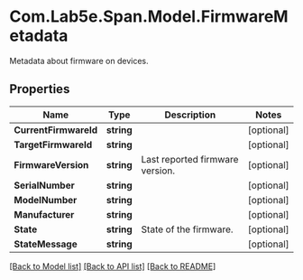 # Com.Lab5e.Span.Model.FirmwareMetadata
Metadata about firmware on devices.

## Properties

Name | Type | Description | Notes
------------ | ------------- | ------------- | -------------
**CurrentFirmwareId** | **string** |  | [optional] 
**TargetFirmwareId** | **string** |  | [optional] 
**FirmwareVersion** | **string** | Last reported firmware version. | [optional] 
**SerialNumber** | **string** |  | [optional] 
**ModelNumber** | **string** |  | [optional] 
**Manufacturer** | **string** |  | [optional] 
**State** | **string** | State of the firmware. | [optional] 
**StateMessage** | **string** |  | [optional] 

[[Back to Model list]](../README.md#documentation-for-models) [[Back to API list]](../README.md#documentation-for-api-endpoints) [[Back to README]](../README.md)

